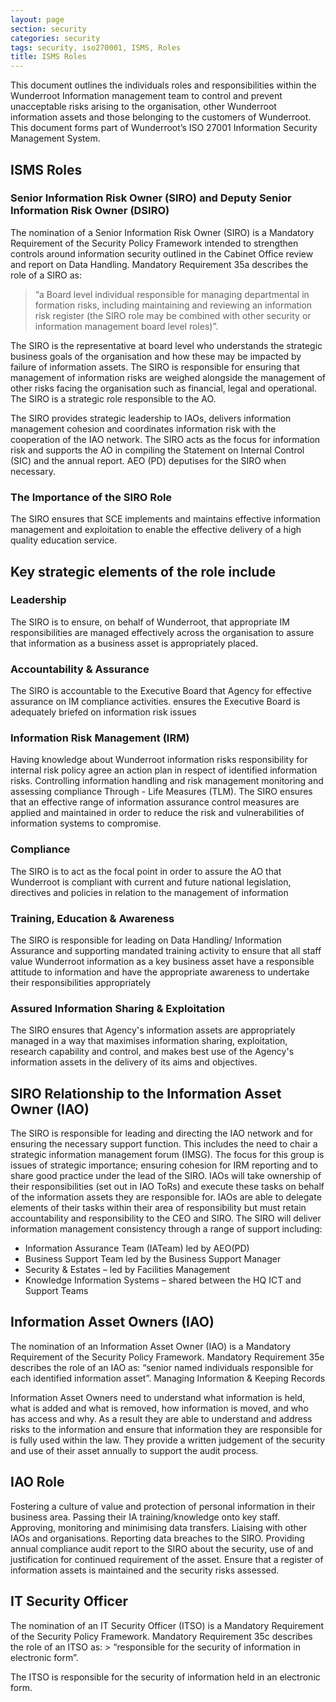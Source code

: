 ```yaml
---
layout: page
section: security
categories: security
tags: security, iso270001, ISMS, Roles
title: ISMS Roles
---
```


This document outlines the individuals roles and responsibilities within the Wunderroot Information management team to control and prevent unacceptable risks arising to the organisation, other Wunderroot information assets and those belonging to the customers of Wunderroot.
This document forms part of Wunderroot’s ISO 27001 Information Security Management System. 

<h2>ISMS Roles</h2>

<h3>Senior Information Risk Owner (SIRO) and Deputy Senior Information Risk Owner (DSIRO)</h3>

The nomination of a Senior Information Risk Owner (SIRO) is a Mandatory Requirement of the Security Policy Framework intended to strengthen controls around information security outlined in the Cabinet Office review and report on Data Handling. Mandatory Requirement 35a describes the role of a SIRO as:
> “a Board level individual responsible for managing departmental in
formation risks, including maintaining and reviewing an information risk register (the SIRO role may be combined with other security or information management board level roles)”.

The SIRO is the representative at board level who understands the strategic
business goals of the organisation and how these may be impacted by failure of information assets. The SIRO is responsible for ensuring that management of information risks are weighed alongside the management of other risks facing the organisation such as financial, legal and operational. The SIRO is a strategic role responsible to the AO.

The SIRO provides strategic leadership to IAOs, delivers information management
cohesion and coordinates information risk with the cooperation of the IAO network.
The SIRO acts as the focus for information risk and supports the AO in compiling the
Statement on Internal Control (SIC) and the annual report.
AEO (PD) deputises for the SIRO when necessary.

<h3>The Importance of the SIRO Role</h3>

The SIRO ensures that SCE implements and maintains effective information management and exploitation to enable the effective delivery of a high quality education service.

<h2>Key strategic elements of the role include</h2>

<h3>Leadership</h3>
The SIRO is to ensure, on behalf of Wunderroot, that appropriate IM responsibilities are managed effectively across the organisation to assure that information as a business asset is appropriately placed.

<h3>Accountability & Assurance</h3>
The SIRO is accountable to the Executive Board that Agency
for effective assurance on IM compliance activities. ensures the Executive Board is adequately briefed on information risk issues

<h3>Information Risk Management (IRM)</h3>
Having knowledge about Wunderroot information risks responsibility for internal risk policy agree an action plan in respect of identified information risks. Controlling information handling and risk management monitoring and assessing compliance Through - Life Measures (TLM). The SIRO ensures that an effective range of information assurance control measures are applied and maintained in order to reduce the risk and vulnerabilities of information systems to compromise.

<h3>Compliance</h3>
The SIRO is to act as the focal point in order to assure the AO that Wunderroot is compliant with current and future national legislation, directives and policies in relation to the management of information

<h3>Training, Education & Awareness</h3>
The SIRO is responsible for leading on Data Handling/ Information Assurance and supporting mandated training activity to ensure that all staff value Wunderroot information as a key business asset have a responsible attitude to information and have the appropriate awareness to undertake their responsibilities appropriately

<h3>Assured Information Sharing & Exploitation</h3>
The SIRO ensures that Agency's information assets are appropriately managed in a way that maximises information sharing, exploitation, research capability and control, and makes best use of the Agency's information assets in the delivery of its aims and objectives.

<h2>SIRO Relationship to the Information Asset Owner (IAO)</h2>

The SIRO is responsible for leading and directing the IAO network and for ensuring the necessary support function. This includes the need to chair a strategic information management forum (IMSG).
The focus for this group is issues of strategic importance; ensuring cohesion for IRM reporting and to share good practice under the lead of the SIRO. IAOs will take ownership of their responsibilities (set out in IAO ToRs) and execute these tasks on behalf of the information assets they are responsible for. IAOs are able to delegate elements of their tasks within their area of responsibility but must retain accountability and responsibility to the CEO and SIRO. The SIRO will deliver information management consistency through a range of support
including:

* Information Assurance Team (IATeam) led by AEO(PD)
* Business Support Team led by the Business Support Manager
* Security & Estates – led by Facilities Management
* Knowledge Information Systems – shared between the HQ ICT and Support Teams

<h2>Information Asset Owners (IAO)</h2>
The nomination of an Information Asset Owner (IAO) is a Mandatory Requirement of the
Security Policy Framework.
Mandatory Requirement 35e describes the role of an IAO as:
“senior named individuals responsible for each identified information asset”.
Managing Information & Keeping Records

Information Asset Owners need to understand what information is held, what is added and what is removed, how information is moved, and who has access and why. As a result they are able to understand and address risks to the information and ensure that information they are responsible for is fully used within the law.
They provide a written judgement of the security and use of their asset annually to support the audit process.


<h2>IAO Role</h2>

Fostering a culture of value and protection of personal information in their business
area. Passing their IA training/knowledge onto key staff. Approving, monitoring and minimising data transfers. Liaising with other IAOs and organisations. Reporting data breaches to the SIRO.
Providing annual compliance audit report to the SIRO about the security, use of and
justification for continued requirement of the asset.
Ensure that a register of information assets is maintained and the security risks
assessed.

<h2>IT Security Officer</h2>
The nomination of an IT Security Officer (ITSO) is a Mandatory Requirement of the Security Policy Framework.
Mandatory Requirement 35c describes the role of an ITSO as:
> “responsible for the security of information in electronic form”.

The ITSO is responsible for the security of information held in an electronic form.
